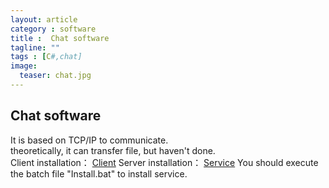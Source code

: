 ```yaml
---
layout: article
category : software
title :  Chat software
tagline: ""
tags : [C#,chat]
image:
  teaser: chat.jpg
---
```





## Chat software
It is based on TCP/IP to communicate.<br/>
theoretically, it can transfer file, but haven't done.<br/>
Client installation： <a href = "{{ site.url }}/MBChat setup.msi">Client</a>
Server installation： <a href = "{{ site.url }}/Chat Server.7z">Service</a>
You should execute the batch file "Install.bat" to install service.


 


